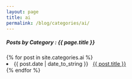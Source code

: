 ```yaml
---
layout: page
title: ai
permalink: /blog/categories/ai/
---
```


<h5> Posts by Category : {{ page.title }} </h5>

<div class="card">
{% for post in site.categories.ai %}
 <li class="category-posts"><span>{{ post.date | date_to_string }}</span> &nbsp; <a href="{{ post.url }}">{{ post.title }}</a></li>
{% endfor %}
</div>